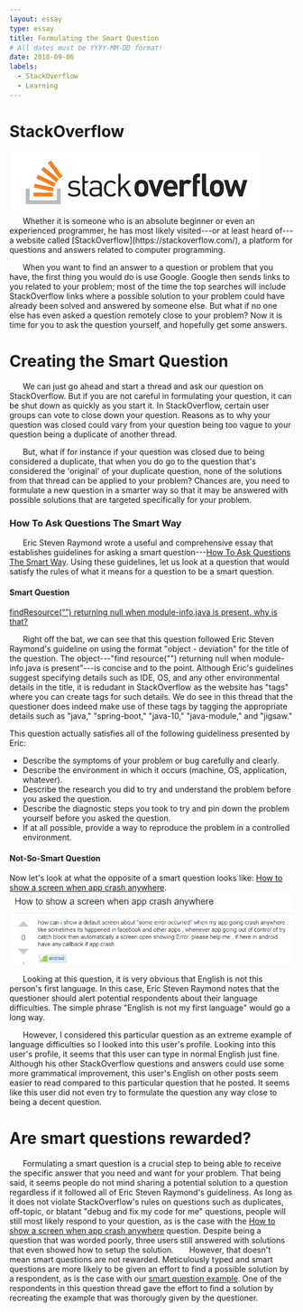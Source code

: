 ```yaml
---
layout: essay
type: essay
title: Formulating the Smart Question
# All dates must be YYYY-MM-DD format!
date: 2018-09-06
labels:
  - StackOverflow
  - Learning
---
```


# StackOverflow
<img class="ui medium right circular floated image" src="../images/stackoverflowlogo.png">
&nbsp;&nbsp;&nbsp;&nbsp;&nbsp;&nbsp;Whether it is someone who is an absolute beginner or even an experienced programmer, he has most likely visited---or at least heard of---a  website called [StackOverflow](https://stackoverflow.com/), a platform for questions and answers related to computer programming. 

&nbsp;&nbsp;&nbsp;&nbsp;&nbsp;&nbsp;When you want to find an answer to a question or problem that you have, the first thing you would do is use Google. Google then sends links to you related to your problem; most of the time the top searches will include StackOverflow links where a possible solution to your problem could have already been solved and answered by someone else. But what if no one else has even asked a question remotely close to your problem? Now it is time for you to ask the question yourself, and hopefully get some answers.

# Creating the Smart Question
&nbsp;&nbsp;&nbsp;&nbsp;&nbsp;&nbsp;We can just go ahead and start a thread and ask our question on StackOverflow. But if you are not careful in formulating your question, it can be shut down as quickly as you start it. In StackOverflow, certain user groups can vote to close down your question. Reasons as to why your question was closed could vary from your question being too vague to your question being a duplicate of another thread. 

&nbsp;&nbsp;&nbsp;&nbsp;&nbsp;&nbsp;But, what if for instance if your question was closed due to being considered a duplicate, that when you do go to the question that's considered the 'original' of your duplicate question, none of the solutions from that thread can be applied to your problem? Chances are, you need to formulate a new question in a smarter way so that it may be answered with possible solutions that are targeted specifically for your problem. 

### How To Ask Questions The Smart Way
&nbsp;&nbsp;&nbsp;&nbsp;&nbsp;&nbsp;Eric Steven Raymond wrote a useful and comprehensive essay that establishes guidelines for asking a smart question---[How To Ask Questions The Smart Way](http://www.catb.org/esr/faqs/smart-questions.html). Using these guidelines, let us look at a question that would satisfy the rules of what it means for a question to be a smart question. 

#### Smart Question
[findResource(“”) returning null when module-info.java is present, why is that?](https://stackoverflow.com/questions/51944963/findresource-returning-null-when-module-info-java-is-present-why-is-that)

&nbsp;&nbsp;&nbsp;&nbsp;&nbsp;&nbsp;Right off the bat, we can see that this question followed Eric Steven Raymond's guideline on using the format "object - deviation" for the title of the question. The object---"find resource("") returning null when module-info.java is present"---is concise and to the point. Although Eric's guidelines suggest specifying details such as IDE, OS, and any other environmental details in the title, it is redudant in StackOverflow as the website has "tags" where you can create tags for such details. We do see in this thread that the questioner does indeed make use of these tags by tagging the appropriate details such as "java," "spring-boot," "java-10," "java-module," and "jigsaw."

This question actually satisfies all of the following guideliness presented by Eric:
* Describe the symptoms of your problem or bug carefully and clearly.
* Describe the environment in which it occurs (machine, OS, application, whatever).
* Describe the research you did to try and understand the problem before you asked the question.
* Describe the diagnostic steps you took to try and pin down the problem yourself before you asked the question.
* If at all possible, provide a way to reproduce the problem in a controlled environment.

#### Not-So-Smart Question
Now let's look at what the opposite of a smart question looks like: [How to show a screen when app crash anywhere](https://stackoverflow.com/questions/52232981/how-to-show-a-screen-when-app-crash-anywhere).
<img class="ui big rounded image" src="../images/essay2pic1.png">

&nbsp;&nbsp;&nbsp;&nbsp;&nbsp;&nbsp;Looking at this question, it is very obvious that English is not this person's first language. In this case, Eric Steven Raymond notes that the questioner should alert potential respondents about their language difficulties. The simple phrase "English is not my first language" would go a long way. 

&nbsp;&nbsp;&nbsp;&nbsp;&nbsp;&nbsp;However, I considered this particular question as an extreme example of language difficulties so I looked into this user's profile. Looking into this user's profile, it seems that this user can type in normal English just fine. Although his other StackOverflow questions and answers could use some more grammatical improvement, this user's English on other posts seem easier to read compared to this particular question that he posted. It seems like this user did not even try to formulate the question any way close to being a decent question. 

# Are smart questions rewarded?
&nbsp;&nbsp;&nbsp;&nbsp;&nbsp;&nbsp;Formulating a smart question is a crucial step to being able to receive the specific answer that you need and want for your problem. That being said, it seems people do not mind sharing a potential solution to a question regardless if it followed all of Eric Steven Raymond's guideliness. As long as it does not violate StackOverflow's rules on questions such as duplicates, off-topic, or blatant "debug and fix my code for me" questions, people will still most likely respond to your question, as is the case with the [How to show a screen when app crash anywhere](https://stackoverflow.com/questions/52232981/how-to-show-a-screen-when-app-crash-anywhere) question. Despite being a question that was worded poorly, three users still answered with solutions that even showed how to setup the solution.
&nbsp;&nbsp;&nbsp;&nbsp;&nbsp;&nbsp;However, that doesn't mean smart questions are not rewarded. Meticulously typed and smart questions are more likely to be given an effort to find a possible solution by a respondent, as is the case with our [smart question example](https://stackoverflow.com/questions/51944963/findresource-returning-null-when-module-info-java-is-present-why-is-that). One of the respondents in this question thread gave the effort to find a solution by recreating the example that was thorougly given by the questioner. 
  
